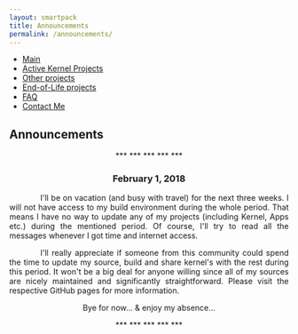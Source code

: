 ```yaml
---
layout: smartpack
title: Announcements
permalink: /announcements/
---
```


<style>
    tab1 { padding-left: 4em; }
</style>

* <a href="https://sunilpaulmathew.github.io/smartpack/">Main</a>
* <a href="https://sunilpaulmathew.github.io/kernel-projects/">Active Kernel Projects</a>
* <a href="https://sunilpaulmathew.github.io/others/">Other projects</a>
* <a href="https://sunilpaulmathew.github.io/end-of-life/">End-of-Life projects</a>
* <a href="https://sunilpaulmathew.github.io/faq/">FAQ</a>
* <a href="https://sunilpaulmathew.github.io/contact/">Contact Me</a>

<h2>Announcements</h2>

<p style="text-align: center;">*** *** *** *** ***</p>

<h3 style="text-align: center;">February 1, 2018</h3>

<p style="text-align: justify;"><tab1>I'll be on vacation (and busy with travel) for the next three weeks. I will not have access to my build environment during the whole period. That means I have no way to update any of my projects (including Kernel, Apps etc.) during the mentioned period. Of course, I'll try to read all the messages whenever I got time and internet access.</tab1></p>
<p style="text-align: justify;"><tab1>I'll really appreciate if someone from this community could spend the time to update my source, build and share kernel's with the rest during this period. It won't be a big deal for anyone willing since all of my sources are nicely maintained and significantly straightforward. Please visit the respective GitHub pages for more information.</tab1></p>
<p style="text-align: center;">Bye for now... & enjoy my absence...</p>
<p style="text-align: center;">*** *** *** *** ***</p>
